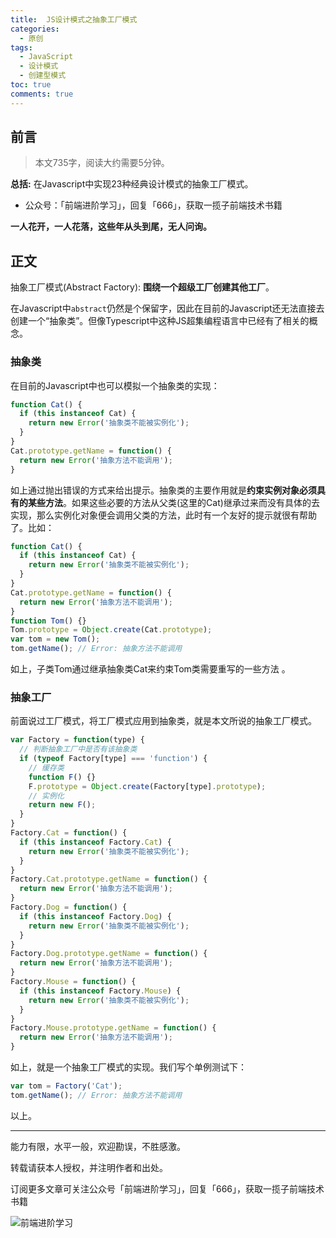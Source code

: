 ```yaml
---
title:  JS设计模式之抽象工厂模式
categories:
  - 原创
tags:
  - JavaScript
  - 设计模式
  - 创建型模式
toc: true
comments: true
---
```


## 前言

> 本文735字，阅读大约需要5分钟。

**总括:** 在Javascript中实现23种经典设计模式的抽象工厂模式。

- 公众号：「前端进阶学习」，回复「666」，获取一揽子前端技术书籍

**一人花开，一人花落，这些年从头到尾，无人问询。**

<!-- more -->

## 正文

抽象工厂模式(Abstract Factory): **围绕一个超级工厂创建其他工厂**。

在Javascript中`abstract`仍然是个保留字，因此在目前的Javascript还无法直接去创建一个“抽象类”。但像Typescript中这种JS超集编程语言中已经有了相关的概念。

###  抽象类

在目前的Javascript中也可以模拟一个抽象类的实现：

```js
function Cat() {
  if (this instanceof Cat) {
    return new Error('抽象类不能被实例化');
  }
}
Cat.prototype.getName = function() {
  return new Error('抽象方法不能调用');
}
```

如上通过抛出错误的方式来给出提示。抽象类的主要作用就是**约束实例对象必须具有的某些方法**。如果这些必要的方法从父类(这里的Cat)继承过来而没有具体的去实现，那么实例化对象便会调用父类的方法，此时有一个友好的提示就很有帮助了。比如：

```js
function Cat() {
  if (this instanceof Cat) {
    return new Error('抽象类不能被实例化');
  }
}
Cat.prototype.getName = function() {
  return new Error('抽象方法不能调用');
}
function Tom() {}
Tom.prototype = Object.create(Cat.prototype);
var tom = new Tom();
tom.getName(); // Error: 抽象方法不能调用
```

如上，子类Tom通过继承抽象类Cat来约束Tom类需要重写的一些方法 。

### 抽象工厂

前面说过工厂模式，将工厂模式应用到抽象类，就是本文所说的抽象工厂模式。

```js
var Factory = function(type) {
  // 判断抽象工厂中是否有该抽象类
  if (typeof Factory[type] === 'function') {
    // 缓存类
    function F() {}
    F.prototype = Object.create(Factory[type].prototype);
    // 实例化
    return new F();
  }
}
Factory.Cat = function() {
  if (this instanceof Factory.Cat) {
    return new Error('抽象类不能被实例化');
  }
}
Factory.Cat.prototype.getName = function() {
  return new Error('抽象方法不能调用');
}
Factory.Dog = function() {
  if (this instanceof Factory.Dog) {
    return new Error('抽象类不能被实例化');
  }
}
Factory.Dog.prototype.getName = function() {
  return new Error('抽象方法不能调用');
}
Factory.Mouse = function() {
  if (this instanceof Factory.Mouse) {
    return new Error('抽象类不能被实例化');
  }
}
Factory.Mouse.prototype.getName = function() {
  return new Error('抽象方法不能调用');
}
```

如上，就是一个抽象工厂模式的实现。我们写个单例测试下：

```js
var tom = Factory('Cat');
tom.getName(); // Error: 抽象方法不能调用
```

以上。

---

能力有限，水平一般，欢迎勘误，不胜感激。

转载请获本人授权，并注明作者和出处。

订阅更多文章可关注公众号「前端进阶学习」，回复「666」，获取一揽子前端技术书籍

![前端进阶学习](https://image.damonare.cn/qianduanjinjie.png)